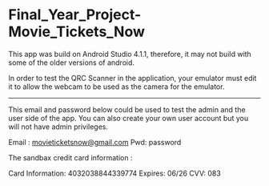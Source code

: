 # Final_Year_Project-Movie_Tickets_Now

This app was build on Android Studio 4.1.1, therefore, it may not build with some of the older versions of android.

In order to test the QRC Scanner in the application, your emulator must edit it to allow the webcam to be used as the camera for the emulator.

------------------------------------------------------------------------------------------------------------------------------------------------
 
This email and password below could be used to test the admin and the user side of the app. You can also create your own user account but you will not have admin privileges.

Email : movieticketsnow@gmail.com
Pwd: password

The sandbax credit card information :

Card Information: 4032038844339774
Expires: 06/26
CVV: 083



